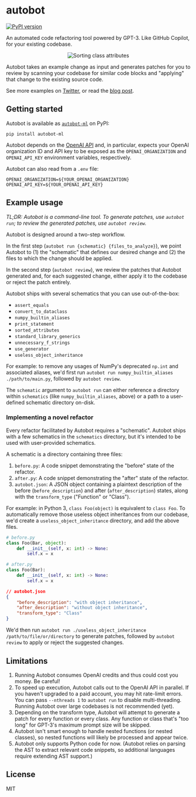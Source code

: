 # autobot

[![PyPI version](https://badge.fury.io/py/autobot-ml.svg)](https://badge.fury.io/py/autobot-ml)

An automated code refactoring tool powered by GPT-3. Like GitHub Copilot, for your existing
codebase.

<p align="center">
  <img alt="Sorting class attributes" src="https://user-images.githubusercontent.com/1309177/190036496-28d096f1-fde5-47af-a936-235b3802dc07.gif">
</p>

Autobot takes an example change as input and generates patches for you to review by scanning your
codebase for similar code blocks and "applying" that change to the existing source code.

See more examples on <a href="https://twitter.com/charliermarsh/status/1569329858475425792" target="_blank">
Twitter</a>, or read the <a href="https://notes.crmarsh.com/building-large-language-model-powered-applications" target="_blank">
blog post</a>.

## Getting started

Autobot is available as [`autobot-ml`](https://pypi.org/project/autobot-ml/) on PyPI:

```shell
pip install autobot-ml
```

Autobot depends on the [OpenAI API](https://openai.com/api/) and, in particular, expects your OpenAI
organization ID and API key to be exposed as the `OPENAI_ORGANIZATION` and `OPENAI_API_KEY`
environment variables, respectively.

Autobot can also read from a `.env` file:

```
OPENAI_ORGANIZATION=${YOUR_OPENAI_ORGANIZATION}
OPENAI_API_KEY=${YOUR_OPENAI_API_KEY}
```

## Example usage

_TL;DR: Autobot is a command-line tool. To generate patches, use `autobot run`; to review the
generated patches, use `autobot review`._

Autobot is designed around a two-step workflow.

In the first step (`autobot run {schematic} {files_to_analyze}`), we point Autobot to (1) the
"schematic" that defines our desired change and (2) the files to which the change should be
applied.

In the second step (`autobot review`), we review the patches that Autobot generated and, for each
suggested change, either apply it to the codebase or reject the patch entirely.

Autobot ships with several schematics that you can use out-of-the-box:

- `assert_equals`
- `convert_to_dataclass`
- `numpy_builtin_aliases`
- `print_statement`
- `sorted_attributes`
- `standard_library_generics`
- `unnecessary_f_strings`
- `use_generator`
- `useless_object_inheritance`

For example: to remove any usages of NumPy's deprecated `np.int` and associated aliases, we'd first
run `autobot run numpy_builtin_aliases ./path/to/main.py`, followed by `autobot review`.

The `schematic` argument to `autobot run` can either reference a directory within `schematics` (like
`numpy_builtin_aliases`, above) or a path to a user-defined schematic directory on-disk.

### Implementing a novel refactor

Every refactor facilitated by Autobot requires a "schematic". Autobot ships with a few schematics
in the `schematics` directory, but it's intended to be used with user-provided schematics.

A schematic is a directory containing three files:

1. `before.py`: A code snippet demonstrating the "before" state of the refactor.
2. `after.py`: A code snippet demonstrating the "after" state of the refactor.
3. `autobot.json`: A JSON object containing a plaintext description of the
   before (`before_description`) and after (`after_description`) states, along with
   the `transform_type` ("Function" or "Class").

For example: in Python 3, `class Foo(object)` is equivalent to `class Foo`. To automatically remove
those useless object inheritances from our codebase, we'd create a `useless_object_inheritance`
directory, and add the above files.

```python
# before.py
class Foo(Bar, object):
    def __init__(self, x: int) -> None:
        self.x = x
```

```python
# after.py
class Foo(Bar):
    def __init__(self, x: int) -> None:
        self.x = x
```

```json
// autobot.json
{
    "before_description": "with object inheritance",
    "after_description": "without object inheritance",
    "transform_type": "Class"
}
```

We'd then run `autobot run ./useless_object_inheritance /path/to/file/or/directory` to generate
patches, followed by `autobot review` to apply or reject the suggested changes.

## Limitations

1. Running Autobot consumes OpenAI credits and thus could cost you money. Be careful!
2. To speed up execution, Autobot calls out to the OpenAI API in parallel. If you haven't upgraded
   to a paid account, you may hit rate-limit errors. You can pass `--nthreads 1` to `autobot run`
   to disable multi-threading. Running Autobot over large codebases is not recommended (yet).
3. Depending on the transform type, Autobot will attempt to generate a patch for every function or
   every
   class. Any function or class that's "too long" for GPT-3's maximum prompt size will be skipped.
4. Autobot isn't smart enough to handle nested functions (or nested classes), so nested functions
   will likely be processed and appear twice.
5. Autobot only supports Python code for now. (Autobot relies on parsing the AST to extract relevant
   code snippets, so additional languages require extending AST support.)

## License

MIT
